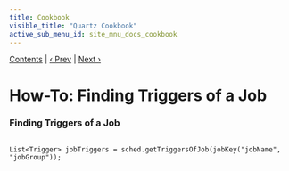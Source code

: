 ```yaml
---
title: Cookbook
visible_title: "Quartz Cookbook"
active_sub_menu_id: site_mnu_docs_cookbook
---
```

<div class="secNavPanel"><a href=".">Contents</a> | <a href="ListTriggers.md">&lsaquo;&nbsp;Prev</a> | <a href="JobListeners.md">Next&nbsp;&rsaquo;</a></div>





# How-To: Finding Triggers of a Job


### Finding Triggers of a Job

<pre class="prettyprint highlight"><code class="language-java" data-lang="java">
List&lt;Trigger&gt; jobTriggers = sched.getTriggersOfJob(jobKey("jobName", "jobGroup"));
</code></pre>
